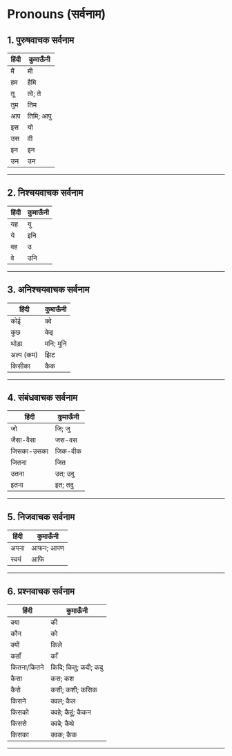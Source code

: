 # Pronouns (सर्वनाम)

## 1. पुरुषवाचक सर्वनाम
हिंदी | कुमाऊँनी 
--- | --- 
मैं | मी
हम | हैमि
तू | त्वे; ते
तुम | तिम
आप | तिमि; आपु
इस | यो
उस | वी
इन | इन
उन | उन

---

## 2. निश्चयवाचक सर्वनाम
हिंदी | कुमाऊँनी 
--- | --- 
यह | यु
ये | इनि
वह | उ
वे | उनि

---

## 3. अनिश्चयवाचक सर्वनाम
हिंदी | कुमाऊँनी 
--- | --- 
कोई | क्वे
कुछ | केइ
थोड़ा | मनि; मुनि
अल्प (कम) | झिट
किसीका | कैक

---

## 4. संबंधवाचक सर्वनाम
हिंदी | कुमाऊँनी 
--- | --- 
जो | जि; जु
जैसा-वैसा | जस-वस
जिसका-उसका | जिक-वीक
जितना | जित
उतना | उत; उदु
इतना | इत; तदु

---

## 5. निजवाचक सर्वनाम
हिंदी | कुमाऊँनी 
--- | --- 
अपना | आफन; आपण
स्वयं | आफि

---

## 6. प्रश्नवाचक सर्वनाम
हिंदी | कुमाऊँनी 
--- | --- 
क्या | की
कौन | को
क्यों | किले
कहाँ | काँ
कितना/कितने | किदि; कितु; कदी; कदु
कैसा | कस; कश
कैसे | कसी; कशी; कसिक
किसने | क्वल; कैल
किसको | क्वहे; कैहूं; कैकन
किससे | क्वबे; कैथे
किसका | क्वक; कैक

---